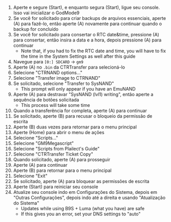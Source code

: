1. Aperte e segure (Start), e enquanto segura (Start), ligue seu console. Isso vai inicializar o GodMode9
2. Se você for solicitado para criar backups de arquivos essenciais, aperte (A) para fazê-lo, então aperte (A) novamente para continuar quando o backup for concluído
3. Se você for solicitado para consertar o RTC date&time, pressione (A) para consertar, então insira a data e a hora, depois pressione (A) para continuar
   - Note that, if you had to fix the RTC date and time, you will have to fix the time in the System Settings as well after this guide
4. Navegue para `[0:] SDCARD` -> `gm9`
5. Aperte (A) no `.bin` da CTRTransfer para selecioná-lo
6. Selecione "CTRNAND options..."
7. Selecione "Transfer image to CTRNAND"
8. Se solicitado, selecione "Transfer to SysNAND"
   - This prompt will only appear if you have an EmuNAND
9. Aperte (A) para destravar "SysNAND (lvl1) writing", então aperte a sequência de botões solicitada
   - This process will take some time
10. Quando a transferência for completa, aperte (A) para continuar
11. Se solicitado, aperte (B) para recusar o bloqueio da permissão de escrita
12. Aperte (B) duas vezes para retornar para o menu principal
13. Aperte (Home) para abrir o menu de ações
14. Selecione "Scripts..."
15. Selecione "GM9Megascript"
16. Selecione "Scripts from Plailect's Guide"
17. Selecione "CTRTransfer Ticket Copy"
18. Quando solicitado, aperte (A) para prosseguir
19. Aperte (A) para continuar
20. Aperte (B) para retornar para o menu principal
21. Selecione "Exit"
22. Se solicitado, aperte (A) para bloquear as permissões de escrita
23. Aperte (Start) para reiniciar seu console
24. Atualize seu console indo em Configurações do Sistema, depois em "Outras Configurações", depois indo até a direita e usando "Atualização do Sistema"
    - Updates while using B9S + Luma (what you have) are safe
    - If this gives you an error, set your DNS settings to "auto"
